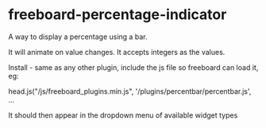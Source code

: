 # freeboard-percentage-indicator

A way to display a percentage using a bar. 

It will animate on value changes. 
It accepts integers as the values. 

Install - same as any other plugin, include the js file so freeboard can load it, 
eg: 

   head.js("/js/freeboard_plugins.min.js",
                         '/plugins/percentbar/percentbar.js',
                         ... 

It should then appear in the dropdown menu of available widget types


